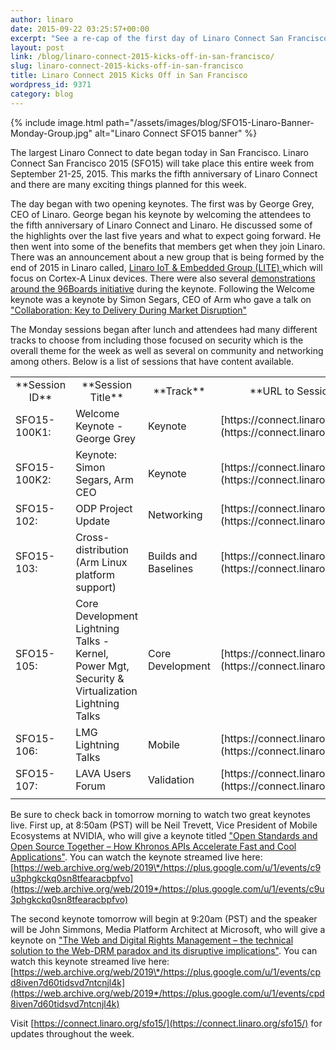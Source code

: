 ```yaml
---
author: linaro
date: 2015-09-22 03:25:57+00:00
excerpt: "See a re-cap of the first day of Linaro Connect San Francisco 2015.  "
layout: post
link: /blog/linaro-connect-2015-kicks-off-in-san-francisco/
slug: linaro-connect-2015-kicks-off-in-san-francisco
title: Linaro Connect 2015 Kicks Off in San Francisco
wordpress_id: 9371
category: blog
---
```


{% include image.html path="/assets/images/blog/SFO15-Linaro-Banner-Monday-Group.jpg" alt="Linaro Connect SFO15 banner" %}

The largest Linaro Connect to date began today in San Francisco. Linaro Connect San Francisco 2015 (SFO15) will take place this entire week from September 21-25, 2015. This marks the fifth anniversary of Linaro Connect and there are many exciting things planned for this week.

The day began with two opening keynotes. The first was by George Grey, CEO of Linaro. George began his keynote by welcoming the attendees to the fifth anniversary of Linaro Connect and Linaro. He discussed some of the highlights over the last five years and what to expect going forward. He then went into some of the benefits that members get when they join Linaro. There was an announcement about a new group that is being formed by the end of 2015 in Linaro called, [Linaro IoT & Embedded Group (LITE) ](https://youtu.be/5viiqYeOATI?t=24m14s)which will focus on Cortex-A Linux devices. There were also several [demonstrations around the 96Boards initiative](https://youtu.be/5viiqYeOATI?t=33m25s) during the keynote. Following the Welcome keynote was a keynote by Simon Segars, CEO of Arm who gave a talk on ["Collaboration: Key to Delivery During Market Disruption"](https://youtu.be/5viiqYeOATI?t=50m57s)

The Monday sessions began after lunch and attendees had many different tracks to choose from including those focused on security which is the overall theme for the week as well as several on community and networking among others. Below is a list of sessions that have content available.

<table width="1020" class="table responsive-table">

<tbody >
<tr >

<td width="90" style="text-align: center;" markdown="1">
**Session ID**
</td>

<td width="247" style="text-align: center;" markdown="1">
**Session Title**
</td>

<td width="64" style="text-align: center;" markdown="1">
**Track**
</td>

<td width="619" style="text-align: center;" markdown="1">
**URL to Session Information**
</td>
</tr>
<tr >

<td width="90" markdown="1">
SFO15-100K1:
</td>

<td width="247" markdown="1">
Welcome Keynote - George Grey
</td>

<td width="64" markdown="1">
Keynote
</td>

<td width="619" markdown="1">
[https://connect.linaro.org/resources/sfo15/](https://connect.linaro.org/resources/sfo15/)
</td>
</tr>
<tr >

<td width="90" markdown="1">
SFO15-100K2:
</td>

<td width="247" markdown="1">
Keynote: Simon Segars, Arm CEO
</td>

<td width="64" markdown="1">
Keynote
</td>

<td width="619" markdown="1">
[https://connect.linaro.org/resources/sfo15/](https://connect.linaro.org/resources/sfo15/)
</td>
</tr>
<tr >

<td width="90" markdown="1">
SFO15-102:
</td>

<td width="247" markdown="1">
ODP Project Update
</td>

<td width="64" markdown="1">
Networking
</td>

<td width="619" markdown="1">
[https://connect.linaro.org/resources/sfo15/](https://connect.linaro.org/resources/sfo15/)
</td>
</tr>
<tr >

<td width="90" markdown="1">
SFO15-103:
</td>

<td width="247" markdown="1">
Cross-distribution (Arm Linux platform support)
</td>

<td width="64" markdown="1">
Builds and Baselines
</td>

<td width="619" markdown="1">
[https://connect.linaro.org/resources/sfo15/](https://connect.linaro.org/resources/sfo15/)
</td>
</tr>
<tr >

<td width="90" markdown="1">
SFO15-105:
</td>

<td width="247" markdown="1">
Core Development Lightning Talks -Kernel, Power Mgt, Security & Virtualization Lightning Talks
</td>

<td width="64" markdown="1">
Core Development
</td>

<td width="619" markdown="1">
[https://connect.linaro.org/resources/sfo15/](https://connect.linaro.org/resources/sfo15/)
</td>
</tr>
<tr >

<td width="90" markdown="1">
SFO15-106:
</td>

<td width="247" markdown="1">
LMG Lightning Talks
</td>

<td width="64" markdown="1">
Mobile
</td>

<td width="619" markdown="1">
[https://connect.linaro.org/resources/sfo15/](https://connect.linaro.org/resources/sfo15/)
</td>
</tr>
<tr >

<td width="90" markdown="1">
SFO15-107:
</td>

<td width="247" markdown="1">
LAVA Users Forum
</td>

<td width="64" markdown="1">
Validation
</td>

<td width="619" markdown="1">
[https://connect.linaro.org/resources/sfo15/](https://connect.linaro.org/resources/sfo15/)
</td>
</tr>
<tr >

<td width="90" markdown="1">

</td>

<td width="247" markdown="1">

</td>

<td width="64" markdown="1">

</td>

<td width="619" markdown="1">

</td>
</tr>
</tbody>
</table>

Be sure to check back in tomorrow morning to watch two great keynotes live. First up, at 8:50am (PST) will be Neil Trevett, Vice President of Mobile Ecosystems at NVIDIA, who will give a keynote titled ["Open Standards and Open Source Together – How Khronos APIs Accelerate Fast and Cool Applications"](https://connect.linaro.org/resources/sfo15/). You can watch the keynote streamed live here: [https://web.archive.org/web/2019\*/https://plus.google.com/u/1/events/c9u3phgkckq0sn8tfearacbpfvo](https://web.archive.org/web/2019*/https://plus.google.com/u/1/events/c9u3phgkckq0sn8tfearacbpfvo)

The second keynote tomorrow will begin at 9:20am (PST) and the speaker will be John Simmons, Media Platform Architect at Microsoft, who will give a keynote on ["The Web and Digital Rights Management – the technical solution to the Web-DRM paradox and its disruptive implications"](https://connect.linaro.org/resources/sfo15/). You can watch this keynote streamed live here: [https://web.archive.org/web/2019\*/https://plus.google.com/u/1/events/cpd8iven7d60tidsvd7ntcnjl4k](https://web.archive.org/web/2019*/https://plus.google.com/u/1/events/cpd8iven7d60tidsvd7ntcnjl4k)

Visit [https://connect.linaro.org/sfo15/](https://connect.linaro.org/sfo15/) for updates throughout the week.

